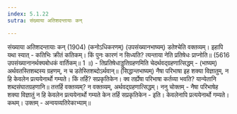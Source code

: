```yaml
---
index: 5.1.22
sutra: संख्याया अतिशदन्तायाः कन्

---
```

 संख्याया अतिशदन्तायाः कन् (1904) (कनोऽधिकरणम्) (उपसंख्यानभाष्यम्) डतेश्चेति वक्तव्यम्। इहापि यथा स्यात् - कतिभिः क्रीतं कतिकम्। किं पुनः कारणं न सिध्यति? त्यन्ताया नेति प्रतिषेधः प्राप्नोति॥ (5616 उपसंख्यानानर्थक्यबोधकं वार्तिकम्॥ 1 ॥) - तिप्रतिषेधाड्डुतिग्रहणमिति चेदर्थवद्ग्रहणात्सिद्धम् - (भाष्यम्) अर्थवतस्तिशब्दस्य ग्रहणम्, न च डतेस्तिशब्दोऽर्थवान्॥ (सिद्धान्तभाष्यम्) नैषा परिभाषा इह शक्या विज्ञातुम्, न हि केवलेन प्रत्ययेनार्थो गम्यते। किं तर्हि? सप्रकृतिकेन। क्व तर्ह्येषा परिभाषा कर्तव्या भवति? यान्येतानि शब्दसंघातग्रहणानि॥ तत्तर्हि वक्तव्यम्? न वक्तव्यम्, अर्थवद्ग्रहणात्सिद्धम्। ननु चोक्तम् - नैषा परिभाषेह शक्या विज्ञातुं न हि केवलेन प्रत्ययेनार्थो गम्यते केन तर्हि सप्रकृतिकेन - इति। केवलेनापि प्रत्ययेनार्थो गम्यते। कथम्। उक्तम् - अन्वयव्यतिरेकाभ्याम्॥ 